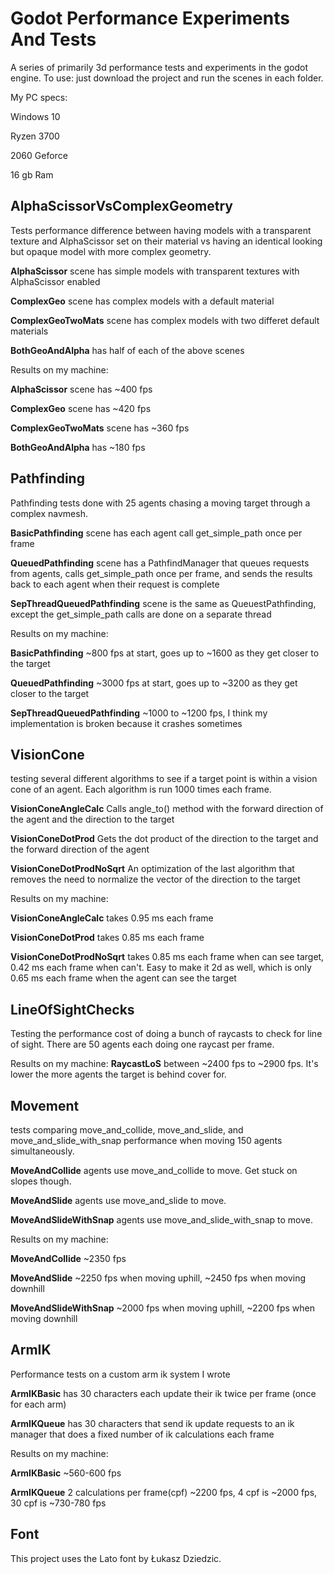 # Godot Performance Experiments And Tests
A series of primarily 3d performance tests and experiments in the godot engine.
To use: just download the project and run the scenes in each folder.

My PC specs:

Windows 10

Ryzen 3700

2060 Geforce

16 gb Ram

## AlphaScissorVsComplexGeometry

Tests performance difference between having models with a transparent texture and AlphaScissor set on their material vs having an identical looking but opaque model with more complex geometry.

**AlphaScissor** scene has simple models with transparent textures with AlphaScissor enabled

**ComplexGeo** scene has complex models with a default material

**ComplexGeoTwoMats** scene has complex models with two differet default materials

**BothGeoAndAlpha** has half of each of the above scenes


Results on my machine:

**AlphaScissor** scene has ~400 fps

**ComplexGeo** scene has ~420 fps

**ComplexGeoTwoMats** scene has ~360 fps

**BothGeoAndAlpha** has ~180 fps


## Pathfinding
Pathfinding tests done with 25 agents chasing a moving target through a complex navmesh.

**BasicPathfinding** scene has each agent call get_simple_path once per frame

**QueuedPathfinding** scene has a PathfindManager that queues requests from agents, calls get_simple_path once per frame, and sends the results back to each agent when their request is complete

**SepThreadQueuedPathfinding** scene is the same as QueuestPathfinding, except the get_simple_path calls are done on a separate thread


Results on my machine:

**BasicPathfinding** ~800 fps at start, goes up to ~1600 as they get closer to the target

**QueuedPathfinding** ~3000 fps at start, goes up to ~3200 as they get closer to the target

**SepThreadQueuedPathfinding** ~1000 to ~1200 fps, I think my implementation is broken because it crashes sometimes

## VisionCone
testing several different algorithms to see if a target point is within a vision cone of an agent. Each algorithm is run 1000 times each frame.

**VisionConeAngleCalc** Calls angle_to() method with the forward direction of the agent and the direction to the target 

**VisionConeDotProd** Gets the dot product of the direction to the target and the forward direction of the agent

**VisionConeDotProdNoSqrt** An optimization of the last algorithm that removes the need to normalize the vector of the  direction to the target


Results on my machine:

**VisionConeAngleCalc** takes 0.95 ms each frame

**VisionConeDotProd** takes 0.85 ms each frame

**VisionConeDotProdNoSqrt** takes 0.85 ms each frame when can see target, 0.42 ms each frame when can't. Easy to make it 2d as well, which is only 0.65 ms each frame when the agent can see the target


## LineOfSightChecks
Testing the performance cost of doing a bunch of raycasts to check for line of sight. There are 50 agents each doing one raycast per frame.

Results on my machine:
**RaycastLoS** between ~2400 fps to ~2900 fps. It's lower the more agents the target is behind cover for.

## Movement
tests comparing move_and_collide, move_and_slide, and move_and_slide_with_snap performance when moving 150 agents simultaneously.

**MoveAndCollide** agents use move_and_collide to move. Get stuck on slopes though.

**MoveAndSlide** agents use move_and_slide to move.

**MoveAndSlideWithSnap** agents use move_and_slide_with_snap to move. 

Results on my machine:

**MoveAndCollide** ~2350 fps

**MoveAndSlide** ~2250 fps when moving uphill, ~2450 fps when moving downhill

**MoveAndSlideWithSnap** ~2000 fps when moving uphill, ~2200 fps when moving downhill

## ArmIK
Performance tests on a custom arm ik system I wrote

**ArmIKBasic** has 30 characters each update their ik twice per frame (once for each arm)

**ArmIKQueue** has 30 characters that send ik update requests to an ik manager that does a fixed number of ik calculations each frame

Results on my machine:

**ArmIKBasic** ~560-600 fps

**ArmIKQueue** 2 calculations per frame(cpf) ~2200 fps, 4 cpf is ~2000 fps, 30 cpf is ~730-780 fps

## Font

This project uses the Lato font by Łukasz Dziedzic.